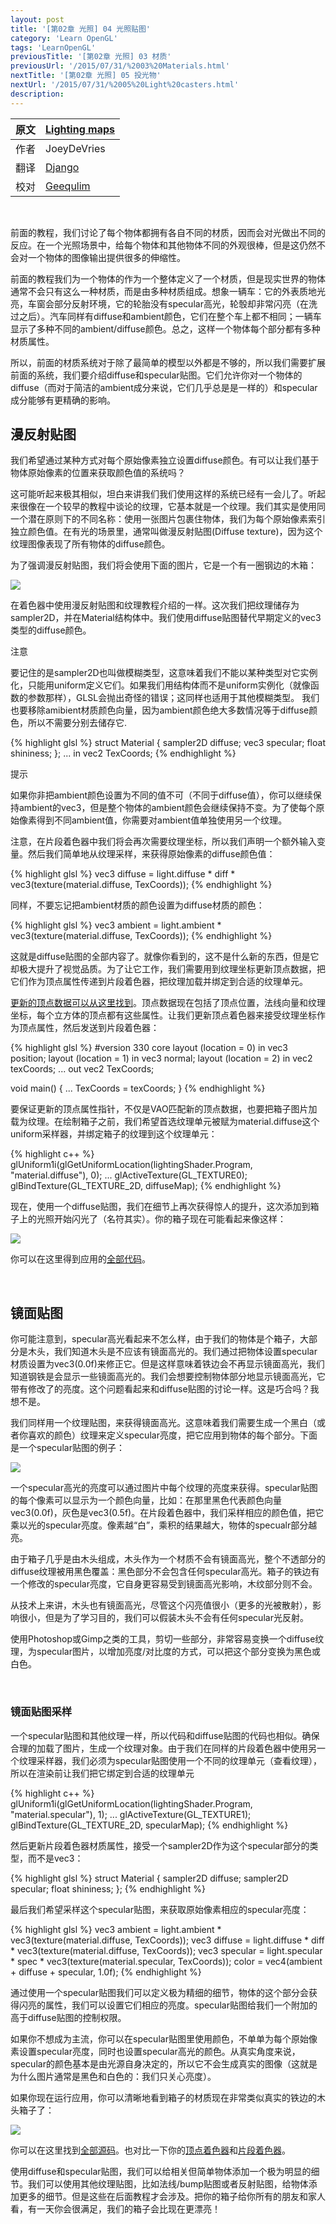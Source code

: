 ```yaml
---
layout: post
title: '[第02章 光照] 04 光照贴图'
category: 'Learn OpenGL'
tags: 'LearnOpenGL'
previousTitle: '[第02章 光照] 03 材质'
previousUrl: '/2015/07/31/%2003%20Materials.html'
nextTitle: '[第02章 光照] 05 投光物'
nextUrl: '/2015/07/31/%2005%20Light%20casters.html'
description:
---
```


原文     | [Lighting maps](http://learnopengl.com/#!Lighting/Lighting-maps)
      ---|---
作者     | JoeyDeVries
翻译     | [Django](http://bullteacher.com/)
校对     | [Geequlim](http://geequlim.com)

<br/>

前面的教程，我们讨论了每个物体都拥有各自不同的材质，因而会对光做出不同的反应。在一个光照场景中，给每个物体和其他物体不同的外观很棒，但是这仍然不会对一个物体的图像输出提供很多的伸缩性。

前面的教程我们为一个物体的作为一个整体定义了一个材质，但是现实世界的物体通常不会只有这么一种材质，而是由多种材质组成。想象一辆车：它的外表质地光亮，车窗会部分反射环境，它的轮胎没有specular高光，轮彀却非常闪亮（在洗过之后）。汽车同样有diffuse和ambient颜色，它们在整个车上都不相同；一辆车显示了多种不同的ambient/diffuse颜色。总之，这样一个物体每个部分都有多种材质属性。

所以，前面的材质系统对于除了最简单的模型以外都是不够的，所以我们需要扩展前面的系统，我们要介绍diffuse和specular贴图。它们允许你对一个物体的diffuse（而对于简洁的ambient成分来说，它们几乎总是是一样的）和specular成分能够有更精确的影响。
<br>

## 漫反射贴图

我们希望通过某种方式对每个原始像素独立设置diffuse颜色。有可以让我们基于物体原始像素的位置来获取颜色值的系统吗？

这可能听起来极其相似，坦白来讲我们我们使用这样的系统已经有一会儿了。听起来很像在一个较早的教程中谈论的纹理，它基本就是一个纹理。我们其实是使用同一个潜在原则下的不同名称：使用一张图片包裹住物体，我们为每个原始像素索引独立颜色值。在有光的场景里，通常叫做漫反射贴图(Diffuse texture)，因为这个纹理图像表现了所有物体的diffuse颜色。

为了强调漫反射贴图，我们将会使用下面的图片，它是一个有一圈钢边的木箱：

<img class="post_center_img" src="http://www.learnopengl.com/img/textures/container2.png"/>


在着色器中使用漫反射贴图和纹理教程介绍的一样。这次我们把纹理储存为sampler2D，并在Material结构体中。我们使用diffuse贴图替代早期定义的vec3类型的diffuse颜色。

<div class="red_box">
	<p class="red_title">注意</p>
	<p class="box_content">
  要记住的是sampler2D也叫做模糊类型，这意味着我们不能以某种类型对它实例化，只能用uniform定义它们。如果我们用结构体而不是uniform实例化（就像函数的参数那样），GLSL会抛出奇怪的错误；这同样也适用于其他模糊类型。
我们也要移除amibient材质颜色向量，因为ambient颜色绝大多数情况等于diffuse颜色，所以不需要分别去储存它.
	</p>
</div>


{% highlight glsl %}
struct Material
{
    sampler2D diffuse;
    vec3 specular;
    float shininess;
};
...
in vec2 TexCoords;
{% endhighlight %}

<div class="green_box">
	<p class="green_title">提示</p>
	<p class="box_content">
  如果你非把ambient颜色设置为不同的值不可（不同于diffuse值），你可以继续保持ambient的vec3，但是整个物体的ambient颜色会继续保持不变。为了使每个原始像素得到不同ambient值，你需要对ambient值单独使用另一个纹理。
	</p>
</div>

注意，在片段着色器中我们将会再次需要纹理坐标，所以我们声明一个额外输入变量。然后我们简单地从纹理采样，来获得原始像素的diffuse颜色值：

{% highlight glsl %}
vec3 diffuse = light.diffuse * diff * vec3(texture(material.diffuse, TexCoords));
{% endhighlight %}


同样，不要忘记把ambient材质的颜色设置为diffuse材质的颜色：

{% highlight glsl %}
vec3 ambient = light.ambient * vec3(texture(material.diffuse, TexCoords));
{% endhighlight %}


这就是diffuse贴图的全部内容了。就像你看到的，这不是什么新的东西，但是它却极大提升了视觉品质。为了让它工作，我们需要用到纹理坐标更新顶点数据，把它们作为顶点属性传递到片段着色器，把纹理加载并绑定到合适的纹理单元。

[更新的顶点数据可以从这里找到](http://learnopengl.com/code_viewer.php?code=lighting/vertex_data_textures)。顶点数据现在包括了顶点位置，法线向量和纹理坐标，每个立方体的顶点都有这些属性。让我们更新顶点着色器来接受纹理坐标作为顶点属性，然后发送到片段着色器：

{% highlight glsl %}
#version 330 core
layout (location = 0) in vec3 position;
layout (location = 1) in vec3 normal;
layout (location = 2) in vec2 texCoords;
...
out vec2 TexCoords;

void main()
{
    ...
    TexCoords = texCoords;
}
{% endhighlight %}


要保证更新的顶点属性指针，不仅是VAO匹配新的顶点数据，也要把箱子图片加载为纹理。在绘制箱子之前，我们希望首选纹理单元被赋为material.diffuse这个uniform采样器，并绑定箱子的纹理到这个纹理单元：

{% highlight c++ %}
glUniform1i(glGetUniformLocation(lightingShader.Program, "material.diffuse"), 0);
...
glActiveTexture(GL_TEXTURE0);
glBindTexture(GL_TEXTURE_2D, diffuseMap);
{% endhighlight %}


现在，使用一个diffuse贴图，我们在细节上再次获得惊人的提升，这次添加到箱子上的光照开始闪光了（名符其实）。你的箱子现在可能看起来像这样：

<img class="post_center_img" src="http://www.learnopengl.com/img/lighting/materials_diffuse_map.png"/>


你可以在这里得到应用的[全部代码](http://learnopengl.com/code_viewer.php?code=lighting/lighting_maps_diffuse)。

<br>

## 镜面贴图

你可能注意到，specular高光看起来不怎么样，由于我们的物体是个箱子，大部分是木头，我们知道木头是不应该有镜面高光的。我们通过把物体设置specular材质设置为vec3(0.0f)来修正它。但是这样意味着铁边会不再显示镜面高光，我们知道钢铁是会显示一些镜面高光的。我们会想要控制物体部分地显示镜面高光，它带有修改了的亮度。这个问题看起来和diffuse贴图的讨论一样。这是巧合吗？我想不是。

我们同样用一个纹理贴图，来获得镜面高光。这意味着我们需要生成一个黑白（或者你喜欢的颜色）纹理来定义specular亮度，把它应用到物体的每个部分。下面是一个specular贴图的例子：

<img class="post_center_img" src="http://www.learnopengl.com/img/textures/container2_specular.png"/>

一个specular高光的亮度可以通过图片中每个纹理的亮度来获得。specular贴图的每个像素可以显示为一个颜色向量，比如：在那里黑色代表颜色向量vec3(0.0f)，灰色是vec3(0.5f)。在片段着色器中，我们采样相应的颜色值，把它乘以光的specular亮度。像素越“白”，乘积的结果越大，物体的specualr部分越亮。

由于箱子几乎是由木头组成，木头作为一个材质不会有镜面高光，整个不透部分的diffuse纹理被用黑色覆盖：黑色部分不会包含任何specular高光。箱子的铁边有一个修改的specular亮度，它自身更容易受到镜面高光影响，木纹部分则不会。

从技术上来讲，木头也有镜面高光，尽管这个闪亮值很小（更多的光被散射），影响很小，但是为了学习目的，我们可以假装木头不会有任何specular光反射。

使用Photoshop或Gimp之类的工具，剪切一些部分，非常容易变换一个diffuse纹理，为specular图片，以增加亮度/对比度的方式，可以把这个部分变换为黑色或白色。

<br>

### 镜面贴图采样

一个specular贴图和其他纹理一样，所以代码和diffuse贴图的代码也相似。确保合理的加载了图片，生成一个纹理对象。由于我们在同样的片段着色器中使用另一个纹理采样器，我们必须为specular贴图使用一个不同的纹理单元（查看纹理），所以在渲染前让我们把它绑定到合适的纹理单元

{% highlight c++ %}
glUniform1i(glGetUniformLocation(lightingShader.Program, "material.specular"), 1);
...
glActiveTexture(GL_TEXTURE1);
glBindTexture(GL_TEXTURE_2D, specularMap);
{% endhighlight %}


然后更新片段着色器材质属性，接受一个sampler2D作为这个specular部分的类型，而不是vec3：

{% highlight glsl %}
struct Material
{
    sampler2D diffuse;
    sampler2D specular;
    float shininess;
};
{% endhighlight %}


最后我们希望采样这个specular贴图，来获取原始像素相应的specular亮度：

{% highlight glsl %}
vec3 ambient = light.ambient * vec3(texture(material.diffuse, TexCoords));
vec3 diffuse = light.diffuse * diff * vec3(texture(material.diffuse, TexCoords));
vec3 specular = light.specular * spec * vec3(texture(material.specular, TexCoords));
color = vec4(ambient + diffuse + specular, 1.0f);
{% endhighlight %}


通过使用一个specular贴图我们可以定义极为精细的细节，物体的这个部分会获得闪亮的属性，我们可以设置它们相应的亮度。specular贴图给我们一个附加的高于diffuse贴图的控制权限。

如果你不想成为主流，你可以在specular贴图里使用颜色，不单单为每个原始像素设置specular亮度，同时也设置specular高光的颜色。从真实角度来说，specular的颜色基本是由光源自身决定的，所以它不会生成真实的图像（这就是为什么图片通常是黑色和白色的：我们只关心亮度）。

如果你现在运行应用，你可以清晰地看到箱子的材质现在非常类似真实的铁边的木头箱子了：

<img class="post_center_img" src="http://www.learnopengl.com/img/lighting/materials_specular_map.png"/>

你可以在这里找到[全部源码](http://learnopengl.com/code_viewer.php?code=lighting/lighting_maps_specular)。也对比一下你的[顶点着色器](http://learnopengl.com/code_viewer.php?code=lighting/lighting_maps&type=vertex)和[片段着色器](http://learnopengl.com/code_viewer.php?code=lighting/lighting_maps&type=fragment)。

使用diffuse和specular贴图，我们可以给相关但简单物体添加一个极为明显的细节。我们可以使用其他纹理贴图，比如法线/bump贴图或者反射贴图，给物体添加更多的细节。但是这些在后面教程才会涉及。把你的箱子给你所有的朋友和家人看，有一天你会很满足，我们的箱子会比现在更漂亮！
